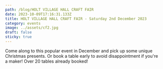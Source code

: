 ```yaml
---
path: /blog/HOLT VILLAGE HALL CRAFT FAIR
date: 2023-10-09T17:16:31.133Z
title: HOLT VILLAGE HALL CRAFT FAIR - Saturday 2nd December 2023
category: events
image: ../assets/cf2.jpg
draft: false
sticky: true
---
```

Come along to this popular event in December and pick up some unique Christmas presents.  Or book a table early to avoid disappointment if you're a maker! Over 20 tables already booked!